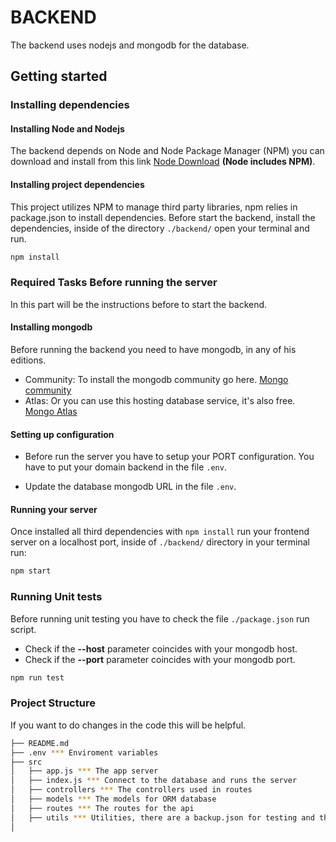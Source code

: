 # BACKEND
The backend uses nodejs and mongodb for the database.

## Getting started
### Installing dependencies
#### Installing Node and Nodejs
The backend depends on Node and Node Package Manager (NPM) you can download and install from this link [Node Download](https://nodejs.org/en/download/) **(Node includes NPM)**.

#### Installing project dependencies
This project utilizes NPM to manage third party libraries, npm relies in package.json to install dependencies. Before start the backend, install the dependencies, inside of the directory `./backend/` open your terminal and run.

```bash
npm install
```
### Required Tasks Before running the server
In this part will be the instructions before to start the backend.

#### Installing mongodb 
Before running the backend you need to have mongodb, in any of his editions.
- Community: To install the mongodb community go here. [Mongo community](https://docs.mongodb.com/manual/administration/install-community/)
- Atlas: Or you can use this hosting database service, it's also free. [Mongo Atlas](https://www.mongodb.com/cloud/atlas/register)

#### Setting up configuration

- Before run the server you have to setup your PORT configuration. You have to put your domain backend in the file `.env`.

- Update the database mongodb URL in the file `.env`.

#### Running your server
Once installed all third dependencies with `npm install` run your frontend server on a localhost port, inside of `./backend/` directory in your terminal run:

```bash
npm start
```

### Running Unit tests
Before running unit testing you have to check the file `./package.json` run script. 
- Check if the **--host** parameter coincides with your mongodb host.
- Check if the **--port** parameter coincides with your mongodb port.

```bash
npm run test
```

### Project Structure
If you want to do changes in the code this will be helpful.

```sh
├── README.md
├── .env *** Enviroment variables
├── src
│   ├── app.js *** The app server
│   ├── index.js *** Connect to the database and runs the server
│   ├── controllers *** The controllers used in routes
│   ├── models *** The models for ORM database
│   ├── routes *** The routes for the api
│   ├── utils *** Utilities, there are a backup.json for testing and the db to connect to mongodb.
│  